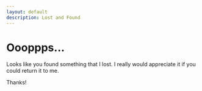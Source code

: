 ```yaml
---
layout: default
description: Lost and Found
---
```


# Oooppps...

Looks like you found something that I lost. I really would appreciate it if
you could return it to me.

Thanks!
